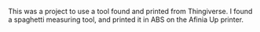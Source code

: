 This was a project to use a tool found and printed from Thingiverse. I found a spaghetti measuring tool, and printed it in ABS on the Afinia Up printer. 